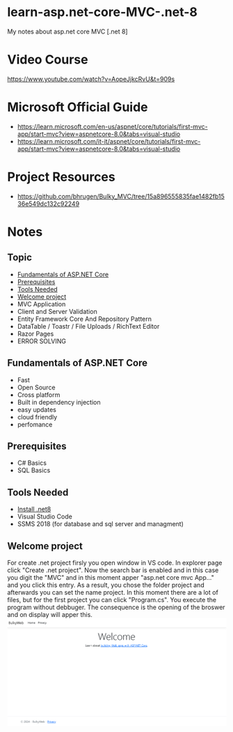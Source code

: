 # learn-asp.net-core-MVC-.net-8
My notes about asp.net core MVC [.net 8]

# Video Course
https://www.youtube.com/watch?v=AopeJjkcRvU&t=909s

# Microsoft Official Guide
* https://learn.microsoft.com/en-us/aspnet/core/tutorials/first-mvc-app/start-mvc?view=aspnetcore-8.0&tabs=visual-studio
* https://learn.microsoft.com/it-it/aspnet/core/tutorials/first-mvc-app/start-mvc?view=aspnetcore-8.0&tabs=visual-studio

# Project Resources
* https://github.com/bhrugen/Bulky_MVC/tree/15a896555835fae1482fb1536e549dc132c92249

# Notes
## Topic
* [Fundamentals of ASP.NET Core](#Fundamentals-of-ASP.NET-Core)
* [Prerequisites](#Prerequisites)
* [Tools Needed](#Tools-Needed)
* [Welcome project](#Welcome-project)
* MVC Application
* Client and Server Validation
* Entity Framework Core And Repository Pattern
* DataTable / Toastr / File Uploads / RichText Editor
* Razor Pages
* ERROR SOLVING
## Fundamentals of ASP.NET Core 
* Fast
* Open Source
* Cross platform
* Built in dependency injection
* easy updates
* cloud friendly
* perfomance
## Prerequisites
* C# Basics
* SQL Basics 
## Tools Needed
* [Install .net8](https://dotnet.microsoft.com/en-us/download/dotnet/8.0)
* Visual Studio Code
* SSMS 2018 (for database and sql server and managment)
## Welcome project
For create .net project firsly you open window in VS code. In explorer page click "Create .net project". Now the search bar is enabled and in this case you digit the "MVC" and in this moment apper "asp.net core mvc App..." and you click this entry.
As a result, you chose the folder project and afterwards you can set the name project. In this moment there are a lot of files, but for the first project you can click "Program.cs". You execute the program without debbuger. The consequence is the opening of the broswer and on display will apper this.
![welcomeImg](https://github.com/SimoneMoreWare/learn-asp.net-core-MVC-.net-8-/blob/main/img/Screenshot%202024-04-05%20100228.png)

